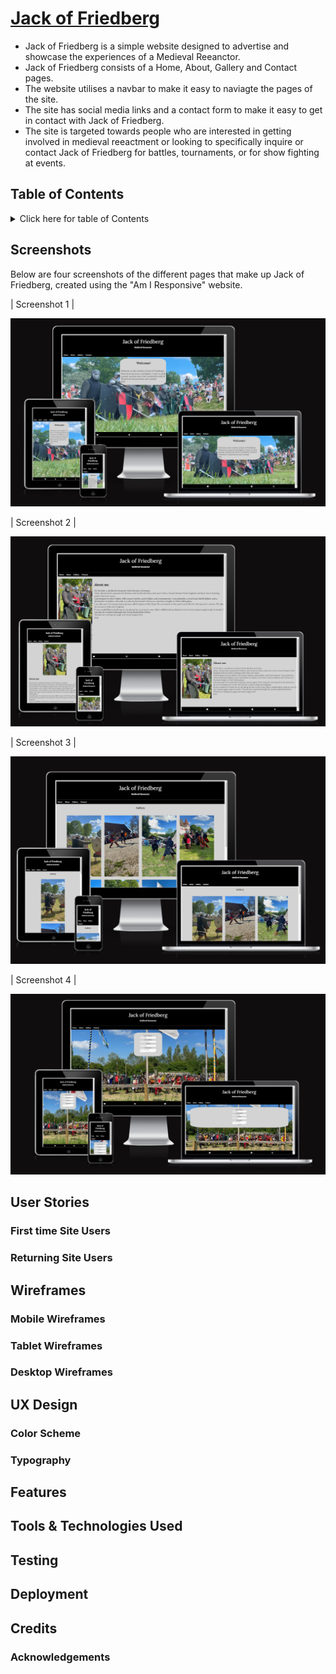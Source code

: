 #  [Jack of Friedberg](https://jackofblades95.github.io/jack-of-friedberg/index.html)

* Jack of Friedberg is a simple website designed to advertise and showcase the experiences of a Medieval Reeanctor.
* Jack of Friedberg consists of a Home, About, Gallery and Contact pages.
* The website utilises a navbar to make it easy to naviagte the pages of the site.
* The site has social media links and a contact form to make it easy to get in contact with Jack of Friedberg.
* The site is targeted towards people who are interested in getting involved in medieval reeactment or looking to specifically
inquire or contact Jack of Friedberg for battles, tournaments, or for show fighting at events.

## Table of Contents

<details>
<summary>Click here for table of Contents</summary>
[Screenshots of Jack of Friedberg] (#screenshots)

</details>

## Screenshots
Below are four screenshots of the different pages that make up Jack of Friedberg, created using the "Am I Responsive" website.

| Screenshot 1 |

![screenshot](assets/images/amiresponsive01.PNG)

| Screenshot 2 |

![screenshot](assets/images/amiresponsive02.PNG)

| Screenshot 3 |

![screenshot](assets/images/amiresponsive03.PNG)

| Screenshot 4 |

![screenshot](assets/images/amiresponsive04.PNG)

## User Stories

### First time Site Users

### Returning Site Users

## Wireframes

### Mobile Wireframes

### Tablet Wireframes

### Desktop Wireframes

## UX Design

### Color Scheme

### Typography

## Features

## Tools & Technologies Used

## Testing

## Deployment

## Credits

### Acknowledgements
